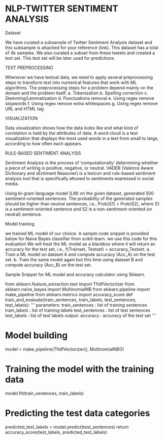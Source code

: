 # NLP-TWITTER SENTIMENT ANALYSIS


Dataset

We have curated a subsample of Twitter Sentiment Analysis dataset and this
subsample is attached for your reference (link). This dataset has a total of 4k samples. We also
curated a subset from these tweets and created a test set. This test set will be later used for
predictions.


TEXT PREPROCESSING 

Whenever we have textual data, we need to apply several preprocessing steps to transform text
into numerical features that work with ML algorithms. The preprocessing steps for a problem
depend mainly on the domain and the problem itself.
a. Tokenization 
b. Spelling correction 
c. Stemming/Lemmatization 
d. Punctuations removal 
e. Using regex remove stopwords 
f. Using regex remove extra whitespaces 
g. Using regex remove URL and HTML tag 


VISUALIZATION

Data visualization shows how the data looks like and what kind of correlation is held by the
attributes of data. A word cloud is a text visualization that displays the most used words in a text
from small to large, according to how often each appears.


RULE-BASED SENTIMENT ANALYSIS

Sentiment Analysis is the process of ‘computationally’ determining whether a piece of writing is
positive, negative, or neutral. VADER (Valence Aware Dictionary and sEntiment Reasoner) is a
lexicon and rule-based sentiment analysis tool that is specifically attuned to sentiments
expressed in social media.


Using bi-gram language model (LM) on the given dataset, generated 500 sentiment-oriented
sentences. The probability of the generated samples should be higher than neutral sentences,
i.e., Prob(S1) > Prob(S2), where S1 is a sentiment-oriented sentence and S2 is a non-sentiment-oriented (or neutral) sentence.


Model training

we trained  ML model of our choice. A sample code snippet is provided below for Naive Bayes classifier from scikit-learn. we 
use this code for this evaluation  We will treat the ML model as a blackbox where
it will return an accuracy for the test set, i.e., f(Trainset, Testset) =
accuracy_Testset.
a. Train a ML model on dataset A and compute accuracy (Acc_A) on the test set.
b. Train the same model again but this time using dataset B and compute accuracy
(Acc_B) on the test set.



Sample Snippet for ML model and accuracy calculator using Sklearn.

from sklearn.feature_extraction.text import TfidfVectorizer
from sklearn.naive_bayes import MultinomialNB
from sklearn.pipeline import make_pipeline
from sklearn.metrics import accuracy_score
def train_and_evaluate(train_sentences, train_labels,
test_sentences, test_labels):
'''
parameters:
train_sentences : list of training sentences
train_labels : list of training labels
test_sentences : list of test sentences
test_labels : list of test labels
output:
accuracy : accuracy of the test set
'''
# Model building
model = make_pipeline(TfidfVectorizer(), MultinomialNB())
# Training the model with the training data
model.fit(train_sentences, train_labels)
# Predicting the test data categories
predicted_test_labels = model.predict(test_sentences)
return accuracy_score(test_labels, predicted_test_labels)


